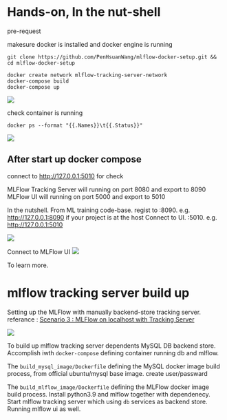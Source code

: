 # Hands-on, In the nut-shell

pre-request

makesure docker is installed and docker engine is running

```
git clone https://github.com/PenHsuanWang/mlflow-docker-setup.git && cd mlflow-docker-setup 

docker create network mlflow-tracking-server-network  
docker-compose build  
docker-compose up  

```

![](https://i.imgur.com/XyhMzjf.png)

check container is running

```
docker ps --format "{{.Names}}\t{{.Status}}"
```

![](https://i.imgur.com/n9cNPqM.png)

## After start up docker compose

connect to 
http://127.0.0.1:5010 for check


MLFlow Tracking Server will running on port 8080 and export to 8090
MLFlow UI will running on port 5000 and export to 5010

In the nutshell.
From ML training code-base. regist to <your server ip>:8090. e.g. http://127.0.0.1:8090 if your project is at the host
Connect to UI. <your server ip>:5010. e.g. http://127.0.0.1:5010

![](https://i.imgur.com/4HiepDj.png)

Connect to MLFlow UI
![](https://i.imgur.com/OJ5GNLv.png)

To learn more.

# mlflow tracking server build up

Setting up the MLFlow with manually backend-store tracking server.
referance : [Scenario 3 : MLFlow on localhost with Tracking Server](https://www.mlflow.org/docs/latest/tracking.html#scenario-3-mlflow-on-localhost-with-tracking-server)

![](https://i.imgur.com/fXobd7l.png)

To build up mlflow tracking server dependents MySQL DB backend store.
Accomplish iwth `docker-compose` defining container running db and mlflow.

The `build_mysql_image/Dockerfile` defining the MySQL docker image build process, from official ubuntu/mysql base image.
create user/passward

The `build_mlflow_image/Dockerfile` defining the MLFlow docker image build process. Install python3.9 and mlflow together with dependenecy.
Start mlflow tracking server which using `db` services as backend store. Running mlflow ui as well.






